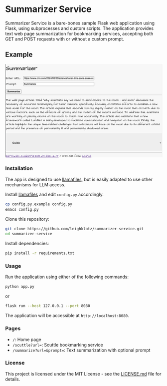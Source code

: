 # Summarizer Service

Summarizer Service is a bare-bones sample Flask web application using Flask, using subprocesses and custom scripts. The application provides text web page summarization for bookmarking services, accepting both GET and POST requests with or without a custom prompt.

## Example

![Summarizer Screenshot](docs/summarizer-screenshot.png)

### Installation
The app is designed to use  <a href="https://github.com/leighklotz/llamafiles">llamafiles</a>, but is easily adapted to use other mechanisms for LLM access.

Install <a href="https://github.com/leighklotz/llamafiles">llamafiles</a> and edit `config.py` accordingly.
```bash
cp config.py.example config.py
emacs config.py
```

Clone this repository:
```bash
git clone https://github.com/leighklotz/summarizer-service.git
cd summarizer-service

```
Install dependencies:
```bash
pip install -r requirements.txt
```

### Usage
Run the application using either of the following commands:

```bash
python app.py

```
or

```bash
flask run --host 127.0.0.1 --port 8080
```

The application will be accessible at `http://localhost:8080`.

### Pages
- `/`: Home page
- `/scuttle?url=`: Scuttle bookmarking service
- `/summarize?url=&prompt=`: Text summarization with optional prompt

### License
This project is licensed under the MIT License - see the [LICENSE.md](LICENSE.md) file for details.
